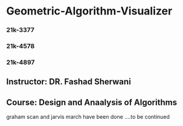 # Geometric-Algorithm-Visualizer
### 21k-3377
### 21k-4578
### 21k-4897
## Instructor: DR. Fashad Sherwani
## Course: Design and Anaalysis of Algorithms


graham scan and jarvis march have been done ....to be continued


